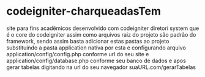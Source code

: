 # codeigniter-charqueadasTem
site para fins acadêmicos desenvolvido com codeigniter
diretori system que é o core do codeigniter assim como arquivos raiz do projeto são padrão do framework, sendo assim basta adicionar estas pastas ao projeto substituindo a pasta application nativa por esta e configurando arquivo application/config/config.php conforme url do seu site e application/config/database.php conforme seu banco de dados e apos gerar tabelas digitando na url do seu navegador suaURL.com/gerarTabelas
